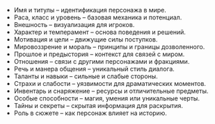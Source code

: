 - Имя и титулы – идентификация персонажа в мире.
- Раса, класс и уровень – базовая механика и потенциал.
- Внешность – визуализация для игроков.
- Характер и темперамент – основа поведения и решений.
- Мотивация и цели – движущие силы поступков.
- Мировоззрение и мораль – принципы и границы дозволенного.
- Прошлое и предыстория – контекст для связей с миром.
- Отношения – связи с другими персонажами и фракциями.
- Речь и манера общения – уникальный стиль диалога.
- Таланты и навыки – сильные и слабые стороны.
- Страхи и слабости – уязвимости для драматических моментов.
- Инвентарь и снаряжение – ресурсы и отличительные предметы.
- Особые способности – магия, умения или уникальные черты.
- Тайны и секреты – скрытая информация для раскрытия.
- Роль в сюжете – как персонаж влияет на историю.